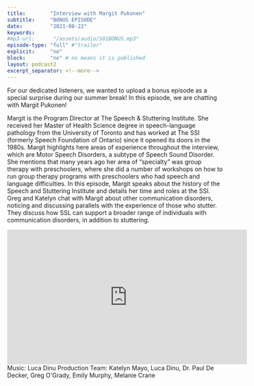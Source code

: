 ```yaml
---
title:        "Interview with Margit Pukonen"
subtitle:     "BONUS EPISODE"
date:         "2021-08-22"
keywords:
#mp3-url:      "/assets/audio/S01BONUS.mp3"
episode-type: "full" #"trailer"
explicit:     "no"
block:        "no" # no means it is published
layout: podcast2
excerpt_separator: <!--more-->
---
```

For our dedicated listeners, we wanted to upload a bonus episode as a special surprise during our summer break! In this episode, we are chatting with Margit Pukonen!

Margit is the Program Director at The Speech & Stuttering Institute.  She received her Master of Health Science degree in speech-language pathology from the University of Toronto and has worked at The SSI (formerly Speech Foundation of Ontario) since it opened its doors in the 1980s. Margit highlights here areas of experience throughout the interview, which are Motor Speech Disorders, a subtype of Speech Sound Disorder. She mentions that many years ago her area of “specialty” was group therapy with preschoolers, where she did a number of workshops on how to run group therapy programs with preschoolers who had speech and language difficulties. In this episode, Margit speaks about the history of the Speech and Stuttering Institute and details her time and roles at the SSI. Greg and Katelyn chat with Margit about other communication disorders, noticing and discussing parallels with the experience of those who stutter. They discuss how SSL can support a broader range of individuals with communication disorders, in addition to stuttering.

<iframe width="560" height="315" src="https://www.youtube.com/embed/y_GZBF175tg" title="YouTube video player" frameborder="0" allow="accelerometer; autoplay; clipboard-write; encrypted-media; gyroscope; picture-in-picture" allowfullscreen></iframe>
<!--more-->
Music: Luca Dinu
<!--more-->
Production Team: Katelyn Mayo, Luca Dinu, Dr. Paul De Decker, Greg O'Grady, Emily Murphy, Melanie Crane
